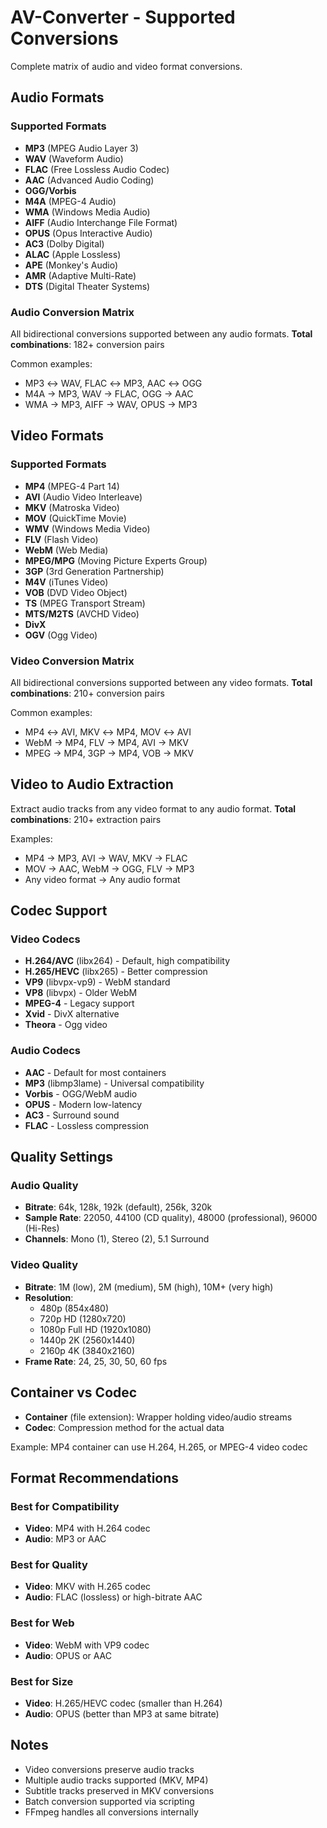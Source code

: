 # AV-Converter - Supported Conversions

Complete matrix of audio and video format conversions.

## Audio Formats

### Supported Formats
- **MP3** (MPEG Audio Layer 3)
- **WAV** (Waveform Audio)
- **FLAC** (Free Lossless Audio Codec)
- **AAC** (Advanced Audio Coding)
- **OGG/Vorbis**
- **M4A** (MPEG-4 Audio)
- **WMA** (Windows Media Audio)
- **AIFF** (Audio Interchange File Format)
- **OPUS** (Opus Interactive Audio)
- **AC3** (Dolby Digital)
- **ALAC** (Apple Lossless)
- **APE** (Monkey's Audio)
- **AMR** (Adaptive Multi-Rate)
- **DTS** (Digital Theater Systems)

### Audio Conversion Matrix
All bidirectional conversions supported between any audio formats.
**Total combinations**: 182+ conversion pairs

Common examples:
- MP3 ↔ WAV, FLAC ↔ MP3, AAC ↔ OGG
- M4A → MP3, WAV → FLAC, OGG → AAC
- WMA → MP3, AIFF → WAV, OPUS → MP3

## Video Formats

### Supported Formats
- **MP4** (MPEG-4 Part 14)
- **AVI** (Audio Video Interleave)
- **MKV** (Matroska Video)
- **MOV** (QuickTime Movie)
- **WMV** (Windows Media Video)
- **FLV** (Flash Video)
- **WebM** (Web Media)
- **MPEG/MPG** (Moving Picture Experts Group)
- **3GP** (3rd Generation Partnership)
- **M4V** (iTunes Video)
- **VOB** (DVD Video Object)
- **TS** (MPEG Transport Stream)
- **MTS/M2TS** (AVCHD Video)
- **DivX**
- **OGV** (Ogg Video)

### Video Conversion Matrix
All bidirectional conversions supported between any video formats.
**Total combinations**: 210+ conversion pairs

Common examples:
- MP4 ↔ AVI, MKV ↔ MP4, MOV ↔ AVI
- WebM → MP4, FLV → MP4, AVI → MKV
- MPEG → MP4, 3GP → MP4, VOB → MKV

## Video to Audio Extraction

Extract audio tracks from any video format to any audio format.
**Total combinations**: 210+ extraction pairs

Examples:
- MP4 → MP3, AVI → WAV, MKV → FLAC
- MOV → AAC, WebM → OGG, FLV → MP3
- Any video format → Any audio format

## Codec Support

### Video Codecs
- **H.264/AVC** (libx264) - Default, high compatibility
- **H.265/HEVC** (libx265) - Better compression
- **VP9** (libvpx-vp9) - WebM standard
- **VP8** (libvpx) - Older WebM
- **MPEG-4** - Legacy support
- **Xvid** - DivX alternative
- **Theora** - Ogg video

### Audio Codecs
- **AAC** - Default for most containers
- **MP3** (libmp3lame) - Universal compatibility
- **Vorbis** - OGG/WebM audio
- **OPUS** - Modern low-latency
- **AC3** - Surround sound
- **FLAC** - Lossless compression

## Quality Settings

### Audio Quality
- **Bitrate**: 64k, 128k, 192k (default), 256k, 320k
- **Sample Rate**: 22050, 44100 (CD quality), 48000 (professional), 96000 (Hi-Res)
- **Channels**: Mono (1), Stereo (2), 5.1 Surround

### Video Quality
- **Bitrate**: 1M (low), 2M (medium), 5M (high), 10M+ (very high)
- **Resolution**: 
  - 480p (854x480)
  - 720p HD (1280x720)
  - 1080p Full HD (1920x1080)
  - 1440p 2K (2560x1440)
  - 2160p 4K (3840x2160)
- **Frame Rate**: 24, 25, 30, 50, 60 fps

## Container vs Codec

- **Container** (file extension): Wrapper holding video/audio streams
- **Codec**: Compression method for the actual data

Example: MP4 container can use H.264, H.265, or MPEG-4 video codec

## Format Recommendations

### Best for Compatibility
- **Video**: MP4 with H.264 codec
- **Audio**: MP3 or AAC

### Best for Quality
- **Video**: MKV with H.265 codec
- **Audio**: FLAC (lossless) or high-bitrate AAC

### Best for Web
- **Video**: WebM with VP9 codec
- **Audio**: OPUS or AAC

### Best for Size
- **Video**: H.265/HEVC codec (smaller than H.264)
- **Audio**: OPUS (better than MP3 at same bitrate)

## Notes

- Video conversions preserve audio tracks
- Multiple audio tracks supported (MKV, MP4)
- Subtitle tracks preserved in MKV conversions
- Batch conversion supported via scripting
- FFmpeg handles all conversions internally
